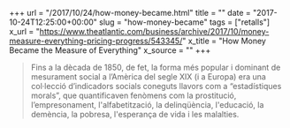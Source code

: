 +++
url = "/2017/10/24/how-money-became.html"
title = ""
date = "2017-10-24T12:25:00+00:00"
slug = "how-money-became"
tags = ["retalls"]
x_url = "https://www.theatlantic.com/business/archive/2017/10/money-measure-everything-pricing-progress/543345/"
x_title = "How Money Became the Measure of Everything"
x_source = ""
+++


> Fins a la dècada de 1850, de fet, la forma més popular i dominant de mesurament social a l’Amèrica del segle XIX (i a Europa) era una col·lecció d’indicadors socials coneguts llavors com a “estadístiques morals”, que quantificaven fenòmens com la prostitució, l’empresonament, l'alfabetització, la delinqüència, l'educació, la demència, la pobresa, l'esperança de vida i les malalties.
